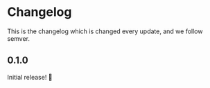 # Changelog

This is the changelog which is changed every update, and we follow semver.

## 0.1.0

Initial release! 🥳